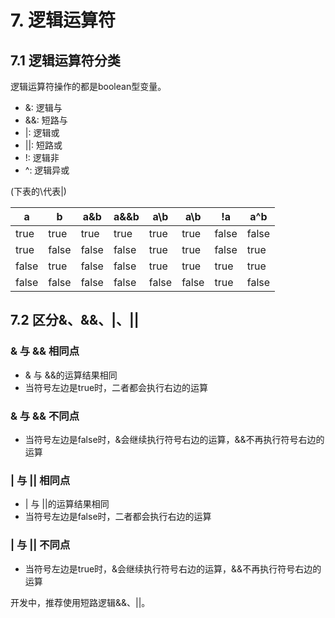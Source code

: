 # 7. 逻辑运算符

## 7.1 逻辑运算符分类
逻辑运算符操作的都是boolean型变量。

* &: 逻辑与
* &&: 短路与
* |: 逻辑或
* ||: 短路或
* !: 逻辑非
* ^: 逻辑异或

(下表的\代表|)

| a | b | a&b | a&&b | a\\b | a\b | !a | a^b |
|----|----|----|----|----|----|----|----|
| true | true | true | true | true | true | false | false |
| true | false | false | false | true | true | false | true |
| false | true | false | false | true | true | true | true |
| false | false | false | false | false | false | true | false |

## 7.2 区分&、&&、|、||

### & 与 && 相同点
* & 与 &&的运算结果相同
* 当符号左边是true时，二者都会执行右边的运算

### & 与 && 不同点
* 当符号左边是false时，&会继续执行符号右边的运算，&&不再执行符号右边的运算


### | 与 || 相同点
* | 与 ||的运算结果相同
* 当符号左边是false时，二者都会执行右边的运算

### | 与 || 不同点
* 当符号左边是true时，&会继续执行符号右边的运算，&&不再执行符号右边的运算


开发中，推荐使用短路逻辑&&、||。





